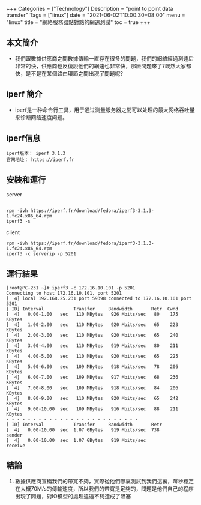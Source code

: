 +++
Categories = ["Technology"]
Description = "point to point data transfer"
Tags = ["linux"]
date = "2021-06-02T10:00:30+08:00"
menu = "linux"
title = "網絡服務器點對點的網速測試"
toc = true
+++

## 本文简介

- 我們跟數據供應商之間數據傳輸一直存在很多的問題，我們的網絡經過測速后非常的快，供應商也反復說他們的網速也非常快，那麽問題來了?既然大家都快，是不是在某個路由環節之間出現了問題呢?

## iperf 簡介

- iperf是一种命令行工具，用于通过测量服务器之間可以处理的最大网络吞吐量来诊断网络速度问题。

## iperf信息
    iperf版本： iperf 3.1.3
    官网地址： https://iperf.fr
## 安裝和運行

server
```

rpm -ivh https://iperf.fr/download/fedora/iperf3-3.1.3-1.fc24.x86_64.rpm
iperf3 -s

 ```

client

```
rpm -ivh https://iperf.fr/download/fedora/iperf3-3.1.3-1.fc24.x86_64.rpm
iperf3 -c serverip -p 5201

```

## 運行結果

```
[root@PC-231 ~]# iperf3 -c 172.16.10.101 -p 5201
Connecting to host 172.16.10.101, port 5201
[  4] local 192.168.25.231 port 59398 connected to 172.16.10.101 port 5201
[ ID] Interval           Transfer     Bandwidth       Retr  Cwnd
[  4]   0.00-1.00   sec   110 MBytes   926 Mbits/sec   80    175 KBytes
[  4]   1.00-2.00   sec   110 MBytes   920 Mbits/sec   65    223 KBytes
[  4]   2.00-3.00   sec   110 MBytes   920 Mbits/sec   65    240 KBytes
[  4]   3.00-4.00   sec   110 MBytes   919 Mbits/sec   80    211 KBytes
[  4]   4.00-5.00   sec   110 MBytes   920 Mbits/sec   65    225 KBytes
[  4]   5.00-6.00   sec   109 MBytes   918 Mbits/sec   78    206 KBytes
[  4]   6.00-7.00   sec   109 MBytes   917 Mbits/sec   68    236 KBytes
[  4]   7.00-8.00   sec   109 MBytes   918 Mbits/sec   84    206 KBytes
[  4]   8.00-9.00   sec   110 MBytes   920 Mbits/sec   65    242 KBytes
[  4]   9.00-10.00  sec   109 MBytes   916 Mbits/sec   88    211 KBytes
- - - - - - - - - - - - - - - - - - - - - - - - -
[ ID] Interval           Transfer     Bandwidth       Retr
[  4]   0.00-10.00  sec  1.07 GBytes   919 Mbits/sec  738             sender
[  4]   0.00-10.00  sec  1.07 GBytes   919 Mbits/sec                  receive
```


## 結論

1. 數據供應商宣稱我們的帶寬不夠，實際從他們哪裏測試到我們這裏，每秒穩定在大概70M/s的傳輸速度，所以我們的帶寬是足夠的，問題是他們自己的程序出現了問題，對IO模型的處理遠遠不夠造成了阻塞